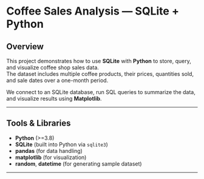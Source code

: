 #  Coffee Sales Analysis — SQLite + Python

##  Overview
This project demonstrates how to use **SQLite** with **Python** to store, query, and visualize coffee shop sales data.  
The dataset includes multiple coffee products, their prices, quantities sold, and sale dates over a one-month period.

We connect to an SQLite database, run SQL queries to summarize the data, and visualize results using **Matplotlib**.

---

## Tools & Libraries
- **Python** (>=3.8)
- **SQLite** (built into Python via `sqlite3`)
- **pandas** (for data handling)
- **matplotlib** (for visualization)
- **random**, **datetime** (for generating sample dataset)

---


